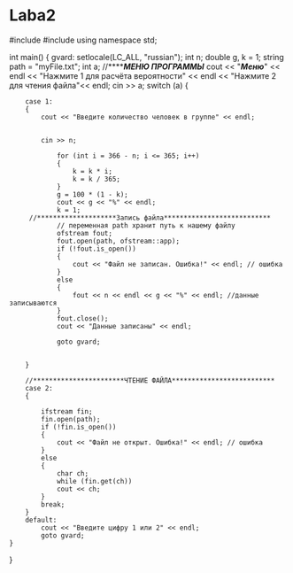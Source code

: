 # Laba2
#include <iostream>
#include <fstream>
using namespace std;

int main()
{
    gvard:
    setlocale(LC_ALL, "russian");
    int n;
    double g, k = 1;
    string path = "myFile.txt";
    int a;
    //***********МЕНЮ ПРОГРАММЫ*******
    cout << "***********Меню***********" << endl << "Нажмите 1 для расчёта вероятности" << endl << "Нажмите 2 для чтения файла"<< endl;
    cin >> a;
    switch (a)
    {
        
        case 1:
        {
            cout << "Введите количество человек в группе" << endl;
            
            
            cin >> n;
                
                for (int i = 366 - n; i <= 365; i++)
                {
                    k = k * i;
                    k = k / 365;
                }
                g = 100 * (1 - k);
                cout << g << "%" << endl;
                k = 1;
         //********************Запись файла***************************
                // переменная path хранит путь к нашему файлу
                ofstream fout;
                fout.open(path, ofstream::app);
                if (!fout.is_open())
                {
                    cout << "Файл не записан. Ошибка!" << endl; // ошибка
                }
                else
                {
                    fout << n << endl << g << "%" << endl; //данные записываются
                }
                fout.close();
                cout << "Данные записаны" << endl;

                goto gvard;
            
        
        }

        //***********************ЧТЕНИЕ ФАЙЛА**************************
        case 2:
        {
           
            ifstream fin;
            fin.open(path);
            if (!fin.is_open())
            {
                cout << "Файл не открыт. Ошибка!" << endl; // ошибка
            }
            else
            {
                char ch;
                while (fin.get(ch))
                cout << ch;
            }
            break;
        }
        default:
            cout << "Введите цифру 1 или 2" << endl;
            goto gvard;
    }
}
